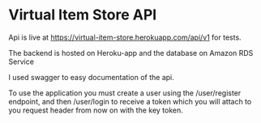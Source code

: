 # Virtual Item Store API

Api is live at https://virtual-item-store.herokuapp.com/api/v1 for tests.

The backend is hosted on Heroku-app and the database on Amazon RDS Service

I used swagger to easy documentation of the api.

To use the application you must create a user using the /user/register endpoint, and then /user/login to receive a token which you will attach to you request header from now on with the key token.
